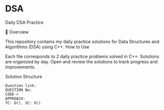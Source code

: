 # DSA
Daily DSA Practice

📌 Overview

This repository contains my daily practice solutions for Data Structures and Algorithms (DSA) using C++.
How to Use

Each file corresponds to *2* daily practice problems solved in C++.
Solutions are organized by day.
Open and review the solutions to track progress and improvements.

Solution Structure

    Question link: 
    QUESTION No:
    CODE->
    APPROACH: 
    TC: O(), SC: O()
